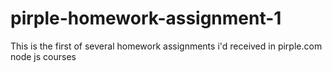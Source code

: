 # pirple-homework-assignment-1
This is the first of several homework assignments i'd received in pirple.com node js courses
